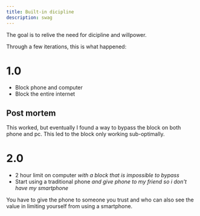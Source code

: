 ```yaml
---
title: Built-in dicipline
description: swag
---
```


The goal is to relive the need for dicipline and willpower.

Through a few iterations, this is what happened:

# 1.0

- Block phone and computer
- Block the entire internet

## Post mortem

This worked, but eventually I found a way to bypass the block on both phone and pc.
This led to the block only working sub-optimally.

# 2.0

- 2 hour limit on computer *with a block that is impossible to bypass*
- Start using a traditional phone *and give phone to my friend so i don't have my smartphone*

You have to give the phone to someone you trust and who can also see the value in limiting yourself from using a smartphone.
